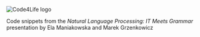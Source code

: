 ![Code4Life logo](http://code4life.pl/images/code4life-logo.png)

Code snippets from the _Natural Language Processing: IT Meets Grammar_ presentation by Ela Maniakowska and Marek Grzenkowicz
